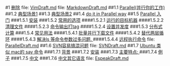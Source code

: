 #1 [删除](VimDraft.md#anchor_0)
file: [VimDraft.md](VimDraft.md)
file: [MarkdownDraft.md](MarkdownDraft.md)
##1.1 [Parallel(并行你的工作)](ParallelDraft.md#anchor_0)
##1.2 [ 典型场景1](ParallelDraft.md#anchor_1)
##1.3 [ 典型场景2](ParallelDraft.md#anchor_2)
##1.4 [ do it in Parallel way](ParallelDraft.md#anchor_3)
##1.5 [ Parallel 入门](ParallelDraft.md#anchor_4)
###1.5.1 [ 安装](ParallelDraft.md#anchor_5)
###1.5.2 [  常用的选项](ParallelDraft.md#anchor_6)
####1.5.2.1 [ 运行的目标机器](ParallelDraft.md#anchor_7)
####1.5.2.2 [ 清理文件](ParallelDraft.md#anchor_8)
####1.5.2.3 [ 命令输出打tag](ParallelDraft.md#anchor_9)
####1.5.2.4 [ 设置并发度](ParallelDraft.md#anchor_10)
###1.5.3 [ 分布式计算](ParallelDraft.md#anchor_11)
###1.5.4 [ 常见用法](ParallelDraft.md#anchor_12)
####1.5.4.1 [ 批量并行下载文件](ParallelDraft.md#anchor_13)
####1.5.4.2 [ 替代两层循环](ParallelDraft.md#anchor_14)
####1.5.4.3 [ 解决ls 等命令参数过多问题. ](ParallelDraft.md#anchor_15)
####1.5.4.4 [ 远程执行命令](ParallelDraft.md#anchor_16)
file: [ParallelDraft.md](ParallelDraft.md)
##1.6 [SVN容易搞混问题](SVNDraft.md#anchor_0)
file: [SVNDraft.md](SVNDraft.md)
##1.7 [ Ubuntu 类似 mac的 say 命令](EspeakDraft.md#anchor_0)
###1.7.1 [ 背景](EspeakDraft.md#anchor_1)
###1.7.2 [ 安装](EspeakDraft.md#anchor_2)
###1.7.3 [ 主要特点: ](EspeakDraft.md#anchor_3)
###1.7.4 [ 例子](EspeakDraft.md#anchor_4)
###1.7.5 [ 中文](EspeakDraft.md#anchor_5)
###1.7.6 [ 中文其它语言](EspeakDraft.md#anchor_6)
file: [EspeakDraft.md](EspeakDraft.md)
